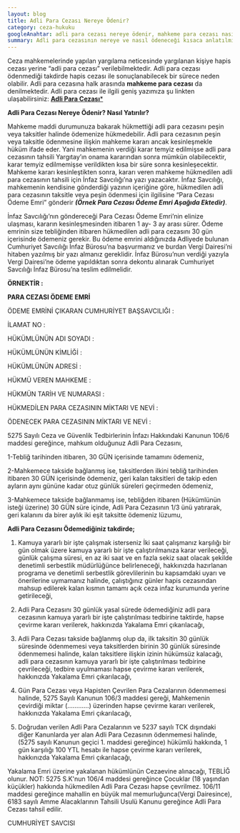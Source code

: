 ```yaml
---
layout: blog
title: Adli Para Cezası Nereye Ödenir?
category: ceza-hukuku
googleAnahtar: adli para cezası nereye ödenir, mahkeme para cezası nasıl yatırılır, adli para cezası ödeme emri, avukat, ceza avukatı
summary: Adli para cezasının nereye ve nasıl ödeneceği kısaca anlatılmıştır.
---
```

Ceza mahkemelerinde yapılan yargılama neticesinde yargılanan kişiye hapis cezası yerine  “adli para cezası” verilebilmektedir. Adli para cezası ödenmediği takdirde hapis cezası ile sonuçlanabilecek bir sürece neden olabilir. Adli para cezasına halk arasında **mahkeme para cezası** da denilmektedir. Adli para cezası ile ilgili geniş yazımıza şu linkten ulaşabilirsiniz: [**Adli Para Cezası***](http://barandogan.av.tr/blog/ceza-hukuku/adli-para-cezasi.html)

**Adli Para Cezası Nereye Ödenir? Nasıl Yatırılır?**

Mahkeme maddi durumunuza bakarak hükmettiği adli para cezasını peşin veya taksitler halinde ödemenize hükmedebilir. Adli para cezasının peşin veya taksitle ödenmesine ilişkin mahkeme kararı ancak kesinleşmekle hüküm ifade eder. Yani mahkemenin verdiği karar temyiz edilmişse adli para cezasının tahsili Yargıtay’ın onama kararından sonra mümkün olabilecektir, karar temyiz edilmemişse verildikten kısa bir süre sonra kesinleşecektir. Mahkeme kararı kesinleştikten sonra, kararı veren mahkeme hükmedilen adli para cezasının tahsili için İnfaz Savcılığı’na yazı yazacaktır.  İnfaz Savcılığı, mahkemenin kendisine gönderdiği yazının içeriğine göre, hükmedilen adli para cezasının taksitle veya peşin ödenmesi için ilgilisine “Para Cezası Ödeme Emri”  gönderir ***(Örnek Para Cezası Ödeme Emri Aşağıda Ektedir)***. 	

İnfaz Savcılığı’nın göndereceği Para Cezası Ödeme Emri’nin elinize ulaşması, kararın kesinleşmesinden itibaren 1 ay- 3 ay arası sürer. Ödeme emrinin size tebliğinden itibaren hükmedilen adli para cezasını 30 gün içerisinde ödemeniz gerekir. Bu ödeme emrini aldığınızda Adliyede bulunan Cumhuriyet Savcılığı İnfaz Bürosu’na başvurmanız ve burdan  Vergi Dairesi’ni hitaben yazılmış bir yazı almanız gereklidir. İnfaz Bürosu’nun verdiği yazıyla Vergi Dairesi’ne ödeme yapıldıktan sonra dekontu alınarak Cumhuriyet Savcılığı İnfaz Bürosu’na teslim edilmelidir.



****ÖRNEKTİR :****

****PARA CEZASI ÖDEME EMRİ****

ÖDEME EMRİNİ ÇIKARAN  CUMHURİYET BAŞSAVCILIĞI    : 

İLAMAT NO                                        :

HÜKÜMLÜNÜN  ADI SOYADI        :

HÜKÜMLÜNÜN KİMLİĞİ                :
 
HÜKÜMLÜNÜN ADRESİ                  :   

HÜKMÜ VEREN MAHKEME	       :  

HÜKMÜN TARİH VE NUMARASI  :  

HÜKMEDİLEN PARA CEZASININ MİKTARI VE NEVİ  : 

ÖDENECEK PARA CEZASININ MİKTARI VE NEVİ       : 
  

5275 Sayılı Ceza ve Güvenlik Tedbirlerinin İnfazı Hakkındaki Kanunun 106/6 maddesi gereğince, mahkum olduğunuz Adli Para Cezasını,

1-Tebliğ tarihinden itibaren, 30 GÜN içerisinde tamamını ödemeniz,

2-Mahkemece takside bağlanmış ise, taksitlerden ilkini tebliğ tarihinden itibaren 30 GÜN içerisinde ödemeniz, geri kalan taksitleri de takip eden ayların aynı gününe kadar otuz günlük süreleri geçirmeden ödemeniz,
  
  3-Mahkemece takside bağlanmamış ise, tebliğden itibaren (Hükümlünün isteği üzerine) 30 GÜN süre içinde, Adli Para Cezasının 1/3 ünü yatırarak, geri kalanını da birer aylık iki eşit taksitte ödemeniz lüzumu,                    

**Adli Para Cezasını Ödemediğiniz takdirde;**

1)	Kamuya yararlı bir işte çalışmak isterseniz İki saat çalışmanız karşılığı bir gün olmak üzere kamuya yararlı bir işte çalıştırılmanıza karar verileceği, günlük çalışma süresi, en az iki saat ve en fazla sekiz saat olacak şekilde denetimli serbestlik müdürlüğünce belirleneceği, hakkınızda hazırlanan programa ve denetimli serbestlik görevlilerinin bu kapsamdaki uyarı ve önerilerine uymamanız halinde, çalıştığınız günler hapis cezasından mahsup edilerek kalan kısmın tamamı açık ceza infaz kurumunda yerine getirileceği,

2)	Adli Para Cezasını 30 günlük yasal sürede ödemediğiniz adli para cezasının kamuya yararlı bir işte çalıştırılması tedbirine taktirde, hapse çevirme kararı verilerek, hakkınızda Yakalama Emri çıkarılacağı,

3)	Adli Para Cezası takside bağlanmış olup da, ilk taksitin 30 günlük süresinde ödenmemesi veya taksitlerden birinin 30 günlük süresinde ödenmemesi halinde, kalan taksitlere ilişkin izinin hükümsüz kalacağı, adli para cezasının kamuya yararlı bir işte çalıştırılması tedbirine çevrileceği, tedbire uyulmaması hapse çevirme kararı verilerek, hakkınızda Yakalama Emri çıkarılacağı,

4)	 Gün Para Cezası veya Hapisten Çevrilen Para Cezalarının ödenmemesi halinde, 5275 Sayılı Kanunun 106/3 maddesi gereği, Mahkemenin çevirdiği miktar (…………) üzerinden  hapse çevirme kararı verilerek, hakkınızda Yakalama Emri çıkarılacağı,

5)	Doğrudan verilen Adli Para Cezalarının ve 5237 sayılı TCK dışındaki diğer Kanunlarda yer alan Adli Para Cezasının ödenmemesi halinde, (5275 sayılı Kanunun geçici 1. maddesi gereğince) hükümlü hakkında, 1 gün karşılığı 100 YTL   hesabı ile hapse çevirme kararı verilerek, hakkınızda Yakalama Emri çıkarılacağı, 

Yakalama Emri üzerine yakalanan hükümlünün Cezaevine alınacağı, TEBLİĞ olunur.
 NOT: 5275 S.K'nun 106/4 maddesi gereğince Çocuklar (18 yaşından küçükler) hakkında hükmedilen Adli Para Cezası hapse çevrilmez. 106/11 maddesi gereğince mahallin en büyük mal memurluğunca(Vergi Dairesince), 6183 sayılı Amme Alacaklarının Tahsili Usulü Kanunu gereğince Adli Para Cezası tahsil edilir.

CUMHURİYET   SAVCISI
